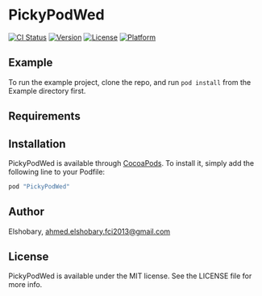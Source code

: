 # PickyPodWed

[![CI Status](http://img.shields.io/travis/Elshobary/PickyPodWed.svg?style=flat)](https://travis-ci.org/Elshobary/PickyPodWed)
[![Version](https://img.shields.io/cocoapods/v/PickyPodWed.svg?style=flat)](http://cocoapods.org/pods/PickyPodWed)
[![License](https://img.shields.io/cocoapods/l/PickyPodWed.svg?style=flat)](http://cocoapods.org/pods/PickyPodWed)
[![Platform](https://img.shields.io/cocoapods/p/PickyPodWed.svg?style=flat)](http://cocoapods.org/pods/PickyPodWed)

## Example

To run the example project, clone the repo, and run `pod install` from the Example directory first.

## Requirements

## Installation

PickyPodWed is available through [CocoaPods](http://cocoapods.org). To install
it, simply add the following line to your Podfile:

```ruby
pod "PickyPodWed"
```

## Author

Elshobary, ahmed.elshobary.fci2013@gmail.com

## License

PickyPodWed is available under the MIT license. See the LICENSE file for more info.
